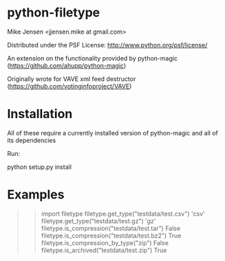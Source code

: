 python-filetype
========

Mike Jensen <jjensen.mike at gmail.com>

Distributed under the PSF License: http://www.python.org/psf/license/

An extension on the functionality provided by python-magic (https://github.com/ahupp/python-magic)

Originally wrote for VAVE xml feed destructor (https://github.com/votinginfoproject/VAVE)

Installation
========

All of these require a currently installed version of python-magic and all of its dependencies

Run:

python setup.py install

Examples
========

>> import filetype
>> filetype.get_type("testdata/test.csv")
'csv'
>> filetype.get_type("testdata/test.gz")
'gz'
>> filetype.is_compression("testdata/test.tar")
False
>> filetype.is_compression("testdata/test.bz2")
True
>> filetype.is_compression_by_type("zip")
False
>> filetype.is_archived("testdata/test.zip")
True

